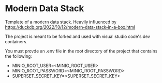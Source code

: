 # Modern Data Stack

Template of a modern data stack. Heavily influenced by https://duckdb.org/2022/10/12/modern-data-stack-in-a-box.html

The project is meant to be forked and used with visual studio code's dev containers.

You must provde an .env file in the root directory of the project that contains the following:

* MINIO_ROOT_USER=<MINIO_ROOT_USER>
* MINIO_ROOT_PASSWORD=<MINIO_ROOT_PASSWORD>
* SUPERSET_SECRET_KEY=<SUPERSET_SECRET_KEY>


